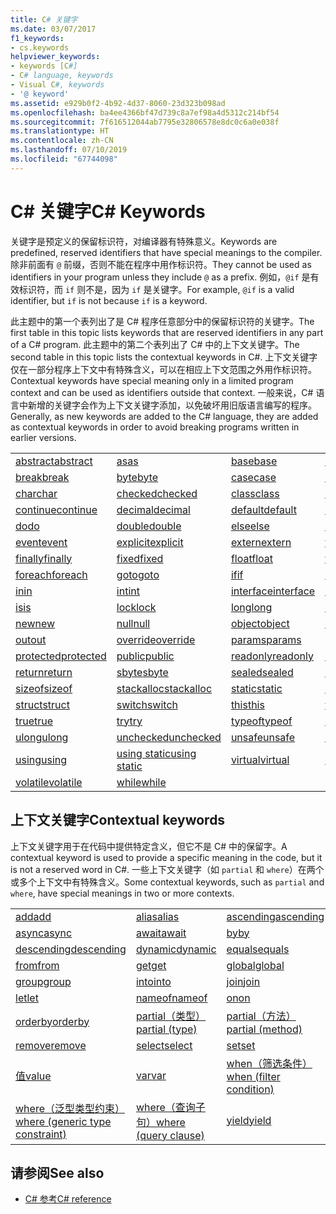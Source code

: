 ```yaml
---
title: C# 关键字
ms.date: 03/07/2017
f1_keywords:
- cs.keywords
helpviewer_keywords:
- keywords [C#]
- C# language, keywords
- Visual C#, keywords
- '@ keyword'
ms.assetid: e929b0f2-4b92-4d37-8060-23d323b098ad
ms.openlocfilehash: ba4ee4366bf47d739c8a7ef98a4d5312c214bf54
ms.sourcegitcommit: 7f616512044ab7795e32806578e8dc0c6a0e038f
ms.translationtype: HT
ms.contentlocale: zh-CN
ms.lasthandoff: 07/10/2019
ms.locfileid: "67744098"
---
```

# <a name="c-keywords"></a><span data-ttu-id="27b8d-102">C# 关键字</span><span class="sxs-lookup"><span data-stu-id="27b8d-102">C# Keywords</span></span>

<span data-ttu-id="27b8d-103">关键字是预定义的保留标识符，对编译器有特殊意义。</span><span class="sxs-lookup"><span data-stu-id="27b8d-103">Keywords are predefined, reserved identifiers that have special meanings to the compiler.</span></span> <span data-ttu-id="27b8d-104">除非前面有 `@` 前缀，否则不能在程序中用作标识符。</span><span class="sxs-lookup"><span data-stu-id="27b8d-104">They cannot be used as identifiers in your program unless they include `@` as a prefix.</span></span> <span data-ttu-id="27b8d-105">例如，`@if` 是有效标识符，而 `if` 则不是，因为 `if` 是关键字。</span><span class="sxs-lookup"><span data-stu-id="27b8d-105">For example, `@if` is a valid identifier, but `if` is not because `if` is a keyword.</span></span>  
  
 <span data-ttu-id="27b8d-106">此主题中的第一个表列出了是 C# 程序任意部分中的保留标识符的关键字。</span><span class="sxs-lookup"><span data-stu-id="27b8d-106">The first table in this topic lists keywords that are reserved identifiers in any part of a C# program.</span></span> <span data-ttu-id="27b8d-107">此主题中的第二个表列出了 C# 中的上下文关键字。</span><span class="sxs-lookup"><span data-stu-id="27b8d-107">The second table in this topic lists the contextual keywords in C#.</span></span> <span data-ttu-id="27b8d-108">上下文关键字仅在一部分程序上下文中有特殊含义，可以在相应上下文范围之外用作标识符。</span><span class="sxs-lookup"><span data-stu-id="27b8d-108">Contextual keywords have special meaning only in a limited program context and can be used as identifiers outside that context.</span></span> <span data-ttu-id="27b8d-109">一般来说，C# 语言中新增的关键字会作为上下文关键字添加，以免破坏用旧版语言编写的程序。</span><span class="sxs-lookup"><span data-stu-id="27b8d-109">Generally, as new keywords are added to the C# language, they are added as contextual keywords in order to avoid breaking programs written in earlier versions.</span></span>  
  
|||||  
|---|---|---|---|  
|[<span data-ttu-id="27b8d-110">abstract</span><span class="sxs-lookup"><span data-stu-id="27b8d-110">abstract</span></span>](abstract.md)|[<span data-ttu-id="27b8d-111">as</span><span class="sxs-lookup"><span data-stu-id="27b8d-111">as</span></span>](../operators/type-testing-and-conversion-operators.md#as-operator)|[<span data-ttu-id="27b8d-112">base</span><span class="sxs-lookup"><span data-stu-id="27b8d-112">base</span></span>](base.md)|[<span data-ttu-id="27b8d-113">bool</span><span class="sxs-lookup"><span data-stu-id="27b8d-113">bool</span></span>](bool.md)|  
|[<span data-ttu-id="27b8d-114">break</span><span class="sxs-lookup"><span data-stu-id="27b8d-114">break</span></span>](break.md)|[<span data-ttu-id="27b8d-115">byte</span><span class="sxs-lookup"><span data-stu-id="27b8d-115">byte</span></span>](../builtin-types/integral-numeric-types.md)|[<span data-ttu-id="27b8d-116">case</span><span class="sxs-lookup"><span data-stu-id="27b8d-116">case</span></span>](switch.md)|[<span data-ttu-id="27b8d-117">catch</span><span class="sxs-lookup"><span data-stu-id="27b8d-117">catch</span></span>](try-catch.md)|  
|[<span data-ttu-id="27b8d-118">char</span><span class="sxs-lookup"><span data-stu-id="27b8d-118">char</span></span>](char.md)|[<span data-ttu-id="27b8d-119">checked</span><span class="sxs-lookup"><span data-stu-id="27b8d-119">checked</span></span>](checked.md)|[<span data-ttu-id="27b8d-120">class</span><span class="sxs-lookup"><span data-stu-id="27b8d-120">class</span></span>](class.md)|[<span data-ttu-id="27b8d-121">const</span><span class="sxs-lookup"><span data-stu-id="27b8d-121">const</span></span>](const.md)|  
|[<span data-ttu-id="27b8d-122">continue</span><span class="sxs-lookup"><span data-stu-id="27b8d-122">continue</span></span>](continue.md)|[<span data-ttu-id="27b8d-123">decimal</span><span class="sxs-lookup"><span data-stu-id="27b8d-123">decimal</span></span>](../builtin-types/floating-point-numeric-types.md)|[<span data-ttu-id="27b8d-124">default</span><span class="sxs-lookup"><span data-stu-id="27b8d-124">default</span></span>](default.md)|[<span data-ttu-id="27b8d-125">delegate</span><span class="sxs-lookup"><span data-stu-id="27b8d-125">delegate</span></span>](delegate.md)|  
|[<span data-ttu-id="27b8d-126">do</span><span class="sxs-lookup"><span data-stu-id="27b8d-126">do</span></span>](do.md)|[<span data-ttu-id="27b8d-127">double</span><span class="sxs-lookup"><span data-stu-id="27b8d-127">double</span></span>](../builtin-types/floating-point-numeric-types.md)|[<span data-ttu-id="27b8d-128">else</span><span class="sxs-lookup"><span data-stu-id="27b8d-128">else</span></span>](if-else.md)|[<span data-ttu-id="27b8d-129">enum</span><span class="sxs-lookup"><span data-stu-id="27b8d-129">enum</span></span>](enum.md)|  
|[<span data-ttu-id="27b8d-130">event</span><span class="sxs-lookup"><span data-stu-id="27b8d-130">event</span></span>](event.md)|[<span data-ttu-id="27b8d-131">explicit</span><span class="sxs-lookup"><span data-stu-id="27b8d-131">explicit</span></span>](../operators/user-defined-conversion-operators.md)|[<span data-ttu-id="27b8d-132">extern</span><span class="sxs-lookup"><span data-stu-id="27b8d-132">extern</span></span>](extern.md)|[<span data-ttu-id="27b8d-133">false</span><span class="sxs-lookup"><span data-stu-id="27b8d-133">false</span></span>](false-literal.md)|  
|[<span data-ttu-id="27b8d-134">finally</span><span class="sxs-lookup"><span data-stu-id="27b8d-134">finally</span></span>](try-finally.md)|[<span data-ttu-id="27b8d-135">fixed</span><span class="sxs-lookup"><span data-stu-id="27b8d-135">fixed</span></span>](fixed-statement.md)|[<span data-ttu-id="27b8d-136">float</span><span class="sxs-lookup"><span data-stu-id="27b8d-136">float</span></span>](../builtin-types/floating-point-numeric-types.md)|[<span data-ttu-id="27b8d-137">for</span><span class="sxs-lookup"><span data-stu-id="27b8d-137">for</span></span>](for.md)|  
|[<span data-ttu-id="27b8d-138">foreach</span><span class="sxs-lookup"><span data-stu-id="27b8d-138">foreach</span></span>](foreach-in.md)|[<span data-ttu-id="27b8d-139">goto</span><span class="sxs-lookup"><span data-stu-id="27b8d-139">goto</span></span>](goto.md)|[<span data-ttu-id="27b8d-140">if</span><span class="sxs-lookup"><span data-stu-id="27b8d-140">if</span></span>](if-else.md)|[<span data-ttu-id="27b8d-141">implicit</span><span class="sxs-lookup"><span data-stu-id="27b8d-141">implicit</span></span>](../operators/user-defined-conversion-operators.md)|  
|[<span data-ttu-id="27b8d-142">in</span><span class="sxs-lookup"><span data-stu-id="27b8d-142">in</span></span>](in.md)|[<span data-ttu-id="27b8d-143">int</span><span class="sxs-lookup"><span data-stu-id="27b8d-143">int</span></span>](../builtin-types/integral-numeric-types.md)|[<span data-ttu-id="27b8d-144">interface</span><span class="sxs-lookup"><span data-stu-id="27b8d-144">interface</span></span>](interface.md)|[<span data-ttu-id="27b8d-145">internal</span><span class="sxs-lookup"><span data-stu-id="27b8d-145">internal</span></span>](internal.md)|
|[<span data-ttu-id="27b8d-146">is</span><span class="sxs-lookup"><span data-stu-id="27b8d-146">is</span></span>](is.md)|[<span data-ttu-id="27b8d-147">lock</span><span class="sxs-lookup"><span data-stu-id="27b8d-147">lock</span></span>](lock-statement.md)|[<span data-ttu-id="27b8d-148">long</span><span class="sxs-lookup"><span data-stu-id="27b8d-148">long</span></span>](../builtin-types/integral-numeric-types.md)|[<span data-ttu-id="27b8d-149">namespace</span><span class="sxs-lookup"><span data-stu-id="27b8d-149">namespace</span></span>](namespace.md)|
|[<span data-ttu-id="27b8d-150">new</span><span class="sxs-lookup"><span data-stu-id="27b8d-150">new</span></span>](../operators/new-operator.md)|[<span data-ttu-id="27b8d-151">null</span><span class="sxs-lookup"><span data-stu-id="27b8d-151">null</span></span>](null.md)|[<span data-ttu-id="27b8d-152">object</span><span class="sxs-lookup"><span data-stu-id="27b8d-152">object</span></span>](object.md)|[<span data-ttu-id="27b8d-153">operator</span><span class="sxs-lookup"><span data-stu-id="27b8d-153">operator</span></span>](../operators/operator-overloading.md)|
|[<span data-ttu-id="27b8d-154">out</span><span class="sxs-lookup"><span data-stu-id="27b8d-154">out</span></span>](out.md)|[<span data-ttu-id="27b8d-155">override</span><span class="sxs-lookup"><span data-stu-id="27b8d-155">override</span></span>](override.md)|[<span data-ttu-id="27b8d-156">params</span><span class="sxs-lookup"><span data-stu-id="27b8d-156">params</span></span>](params.md)|[<span data-ttu-id="27b8d-157">private</span><span class="sxs-lookup"><span data-stu-id="27b8d-157">private</span></span>](private.md)|
|[<span data-ttu-id="27b8d-158">protected</span><span class="sxs-lookup"><span data-stu-id="27b8d-158">protected</span></span>](protected.md)|[<span data-ttu-id="27b8d-159">public</span><span class="sxs-lookup"><span data-stu-id="27b8d-159">public</span></span>](public.md)|[<span data-ttu-id="27b8d-160">readonly</span><span class="sxs-lookup"><span data-stu-id="27b8d-160">readonly</span></span>](readonly.md)|[<span data-ttu-id="27b8d-161">ref</span><span class="sxs-lookup"><span data-stu-id="27b8d-161">ref</span></span>](ref.md)|
|[<span data-ttu-id="27b8d-162">return</span><span class="sxs-lookup"><span data-stu-id="27b8d-162">return</span></span>](return.md)|[<span data-ttu-id="27b8d-163">sbyte</span><span class="sxs-lookup"><span data-stu-id="27b8d-163">sbyte</span></span>](../builtin-types/integral-numeric-types.md)|[<span data-ttu-id="27b8d-164">sealed</span><span class="sxs-lookup"><span data-stu-id="27b8d-164">sealed</span></span>](sealed.md)|[<span data-ttu-id="27b8d-165">short</span><span class="sxs-lookup"><span data-stu-id="27b8d-165">short</span></span>](../builtin-types/integral-numeric-types.md)||
[<span data-ttu-id="27b8d-166">sizeof</span><span class="sxs-lookup"><span data-stu-id="27b8d-166">sizeof</span></span>](sizeof.md)|[<span data-ttu-id="27b8d-167">stackalloc</span><span class="sxs-lookup"><span data-stu-id="27b8d-167">stackalloc</span></span>](../operators/stackalloc.md)|[<span data-ttu-id="27b8d-168">static</span><span class="sxs-lookup"><span data-stu-id="27b8d-168">static</span></span>](static.md)|[<span data-ttu-id="27b8d-169">string</span><span class="sxs-lookup"><span data-stu-id="27b8d-169">string</span></span>](string.md)|
|[<span data-ttu-id="27b8d-170">struct</span><span class="sxs-lookup"><span data-stu-id="27b8d-170">struct</span></span>](struct.md)|[<span data-ttu-id="27b8d-171">switch</span><span class="sxs-lookup"><span data-stu-id="27b8d-171">switch</span></span>](switch.md)|[<span data-ttu-id="27b8d-172">this</span><span class="sxs-lookup"><span data-stu-id="27b8d-172">this</span></span>](this.md)|[<span data-ttu-id="27b8d-173">throw</span><span class="sxs-lookup"><span data-stu-id="27b8d-173">throw</span></span>](throw.md)|
|[<span data-ttu-id="27b8d-174">true</span><span class="sxs-lookup"><span data-stu-id="27b8d-174">true</span></span>](true-literal.md)|[<span data-ttu-id="27b8d-175">try</span><span class="sxs-lookup"><span data-stu-id="27b8d-175">try</span></span>](try-catch.md)|[<span data-ttu-id="27b8d-176">typeof</span><span class="sxs-lookup"><span data-stu-id="27b8d-176">typeof</span></span>](../operators/type-testing-and-conversion-operators.md#typeof-operator)|[<span data-ttu-id="27b8d-177">uint</span><span class="sxs-lookup"><span data-stu-id="27b8d-177">uint</span></span>](../builtin-types/integral-numeric-types.md)|
|[<span data-ttu-id="27b8d-178">ulong</span><span class="sxs-lookup"><span data-stu-id="27b8d-178">ulong</span></span>](../builtin-types/integral-numeric-types.md)|[<span data-ttu-id="27b8d-179">unchecked</span><span class="sxs-lookup"><span data-stu-id="27b8d-179">unchecked</span></span>](unchecked.md)|[<span data-ttu-id="27b8d-180">unsafe</span><span class="sxs-lookup"><span data-stu-id="27b8d-180">unsafe</span></span>](unsafe.md)|[<span data-ttu-id="27b8d-181">ushort</span><span class="sxs-lookup"><span data-stu-id="27b8d-181">ushort</span></span>](../builtin-types/integral-numeric-types.md)|
|[<span data-ttu-id="27b8d-182">using</span><span class="sxs-lookup"><span data-stu-id="27b8d-182">using</span></span>](using.md)|[<span data-ttu-id="27b8d-183">using static</span><span class="sxs-lookup"><span data-stu-id="27b8d-183">using static</span></span>](using-static.md)|[<span data-ttu-id="27b8d-184">virtual</span><span class="sxs-lookup"><span data-stu-id="27b8d-184">virtual</span></span>](virtual.md)|[<span data-ttu-id="27b8d-185">void</span><span class="sxs-lookup"><span data-stu-id="27b8d-185">void</span></span>](void.md)|
|[<span data-ttu-id="27b8d-186">volatile</span><span class="sxs-lookup"><span data-stu-id="27b8d-186">volatile</span></span>](volatile.md)|[<span data-ttu-id="27b8d-187">while</span><span class="sxs-lookup"><span data-stu-id="27b8d-187">while</span></span>](while.md)|

## <a name="contextual-keywords"></a><span data-ttu-id="27b8d-188">上下文关键字</span><span class="sxs-lookup"><span data-stu-id="27b8d-188">Contextual keywords</span></span>

 <span data-ttu-id="27b8d-189">上下文关键字用于在代码中提供特定含义，但它不是 C# 中的保留字。</span><span class="sxs-lookup"><span data-stu-id="27b8d-189">A contextual keyword is used to provide a specific meaning in the code, but it is not a reserved word in C#.</span></span> <span data-ttu-id="27b8d-190">一些上下文关键字（如 `partial` 和 `where`）在两个或多个上下文中有特殊含义。</span><span class="sxs-lookup"><span data-stu-id="27b8d-190">Some contextual keywords, such as `partial` and `where`, have special meanings in two or more contexts.</span></span>  
  
||||  
|---|---|---|  
|[<span data-ttu-id="27b8d-191">add</span><span class="sxs-lookup"><span data-stu-id="27b8d-191">add</span></span>](add.md)|[<span data-ttu-id="27b8d-192">alias</span><span class="sxs-lookup"><span data-stu-id="27b8d-192">alias</span></span>](extern-alias.md)|[<span data-ttu-id="27b8d-193">ascending</span><span class="sxs-lookup"><span data-stu-id="27b8d-193">ascending</span></span>](ascending.md)|
|[<span data-ttu-id="27b8d-194">async</span><span class="sxs-lookup"><span data-stu-id="27b8d-194">async</span></span>](async.md)|[<span data-ttu-id="27b8d-195">await</span><span class="sxs-lookup"><span data-stu-id="27b8d-195">await</span></span>](await.md)|[<span data-ttu-id="27b8d-196">by</span><span class="sxs-lookup"><span data-stu-id="27b8d-196">by</span></span>](by.md)|
|[<span data-ttu-id="27b8d-197">descending</span><span class="sxs-lookup"><span data-stu-id="27b8d-197">descending</span></span>](descending.md)|[<span data-ttu-id="27b8d-198">dynamic</span><span class="sxs-lookup"><span data-stu-id="27b8d-198">dynamic</span></span>](dynamic.md)|[<span data-ttu-id="27b8d-199">equals</span><span class="sxs-lookup"><span data-stu-id="27b8d-199">equals</span></span>](equals.md)|
|[<span data-ttu-id="27b8d-200">from</span><span class="sxs-lookup"><span data-stu-id="27b8d-200">from</span></span>](from-clause.md)|[<span data-ttu-id="27b8d-201">get</span><span class="sxs-lookup"><span data-stu-id="27b8d-201">get</span></span>](get.md)|[<span data-ttu-id="27b8d-202">global</span><span class="sxs-lookup"><span data-stu-id="27b8d-202">global</span></span>](global.md)|
|[<span data-ttu-id="27b8d-203">group</span><span class="sxs-lookup"><span data-stu-id="27b8d-203">group</span></span>](group-clause.md)|[<span data-ttu-id="27b8d-204">into</span><span class="sxs-lookup"><span data-stu-id="27b8d-204">into</span></span>](into.md)|[<span data-ttu-id="27b8d-205">join</span><span class="sxs-lookup"><span data-stu-id="27b8d-205">join</span></span>](join-clause.md)|
|[<span data-ttu-id="27b8d-206">let</span><span class="sxs-lookup"><span data-stu-id="27b8d-206">let</span></span>](let-clause.md)|[<span data-ttu-id="27b8d-207">nameof</span><span class="sxs-lookup"><span data-stu-id="27b8d-207">nameof</span></span>](nameof.md)|[<span data-ttu-id="27b8d-208">on</span><span class="sxs-lookup"><span data-stu-id="27b8d-208">on</span></span>](on.md)|
|[<span data-ttu-id="27b8d-209">orderby</span><span class="sxs-lookup"><span data-stu-id="27b8d-209">orderby</span></span>](orderby-clause.md)|[<span data-ttu-id="27b8d-210">partial（类型）</span><span class="sxs-lookup"><span data-stu-id="27b8d-210">partial (type)</span></span>](partial-type.md)|[<span data-ttu-id="27b8d-211">partial（方法）</span><span class="sxs-lookup"><span data-stu-id="27b8d-211">partial (method)</span></span>](partial-method.md)|
|[<span data-ttu-id="27b8d-212">remove</span><span class="sxs-lookup"><span data-stu-id="27b8d-212">remove</span></span>](remove.md)|[<span data-ttu-id="27b8d-213">select</span><span class="sxs-lookup"><span data-stu-id="27b8d-213">select</span></span>](select-clause.md)|[<span data-ttu-id="27b8d-214">set</span><span class="sxs-lookup"><span data-stu-id="27b8d-214">set</span></span>](set.md)|
|[<span data-ttu-id="27b8d-215">值</span><span class="sxs-lookup"><span data-stu-id="27b8d-215">value</span></span>](value.md)|[<span data-ttu-id="27b8d-216">var</span><span class="sxs-lookup"><span data-stu-id="27b8d-216">var</span></span>](var.md)|[<span data-ttu-id="27b8d-217">when（筛选条件）</span><span class="sxs-lookup"><span data-stu-id="27b8d-217">when (filter condition)</span></span>](when.md)|
|[<span data-ttu-id="27b8d-218">where（泛型类型约束）</span><span class="sxs-lookup"><span data-stu-id="27b8d-218">where (generic type constraint)</span></span>](where-generic-type-constraint.md)|[<span data-ttu-id="27b8d-219">where（查询子句）</span><span class="sxs-lookup"><span data-stu-id="27b8d-219">where (query clause)</span></span>](where-clause.md)|[<span data-ttu-id="27b8d-220">yield</span><span class="sxs-lookup"><span data-stu-id="27b8d-220">yield</span></span>](yield.md)|
  
## <a name="see-also"></a><span data-ttu-id="27b8d-221">请参阅</span><span class="sxs-lookup"><span data-stu-id="27b8d-221">See also</span></span>

- [<span data-ttu-id="27b8d-222">C# 参考</span><span class="sxs-lookup"><span data-stu-id="27b8d-222">C# reference</span></span>](../index.md)
